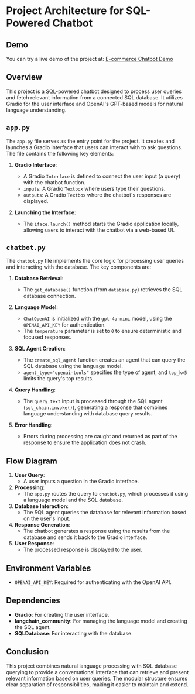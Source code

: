 # Project Architecture for SQL-Powered Chatbot

## Demo
You can try a live demo of the project at: [E-commerce Chatbot Demo](https://huggingface.co/spaces/procos/ecommerce-v2)

## Overview
This project is a SQL-powered chatbot designed to process user queries and fetch relevant information from a connected SQL database. It utilizes Gradio for the user interface and OpenAI's GPT-based models for natural language understanding.

## `app.py`
The `app.py` file serves as the entry point for the project. It creates and launches a Gradio interface that users can interact with to ask questions. The file contains the following key elements:

1. **Gradio Interface**:
   - A Gradio `Interface` is defined to connect the user input (a query) with the chatbot function.
   - `inputs`: A Gradio `Textbox` where users type their questions.
   - `outputs`: A Gradio `Textbox` where the chatbot's responses are displayed.

2. **Launching the Interface**:
   - The `iface.launch()` method starts the Gradio application locally, allowing users to interact with the chatbot via a web-based UI.

## `chatbot.py`
The `chatbot.py` file implements the core logic for processing user queries and interacting with the database. The key components are:

1. **Database Retrieval**:
   - The `get_database()` function (from `database.py`) retrieves the SQL database connection.

2. **Language Model**:
   - `ChatOpenAI` is initialized with the `gpt-4o-mini` model, using the `OPENAI_API_KEY` for authentication.
   - The `temperature` parameter is set to `0` to ensure deterministic and focused responses.

3. **SQL Agent Creation**:
   - The `create_sql_agent` function creates an agent that can query the SQL database using the language model.
   - `agent_type="openai-tools"` specifies the type of agent, and `top_k=5` limits the query's top results.

4. **Query Handling**:
   - The `query_text` input is processed through the SQL agent (`sql_chain.invoke()`), generating a response that combines language understanding with database query results.

5. **Error Handling**:
   - Errors during processing are caught and returned as part of the response to ensure the application does not crash.

## Flow Diagram
1. **User Query**:
   - A user inputs a question in the Gradio interface.
2. **Processing**:
   - The `app.py` routes the query to `chatbot.py`, which processes it using a language model and the SQL database.
3. **Database Interaction**:
   - The SQL agent queries the database for relevant information based on the user's input.
4. **Response Generation**:
   - The chatbot generates a response using the results from the database and sends it back to the Gradio interface.
5. **User Response**:
   - The processed response is displayed to the user.

## Environment Variables
- `OPENAI_API_KEY`: Required for authenticating with the OpenAI API.

## Dependencies
- **Gradio**: For creating the user interface.
- **langchain_community**: For managing the language model and creating the SQL agent.
- **SQLDatabase**: For interacting with the database.

## Conclusion
This project combines natural language processing with SQL database querying to provide a conversational interface that can retrieve and present relevant information based on user queries. The modular structure ensures clear separation of responsibilities, making it easier to maintain and extend.
